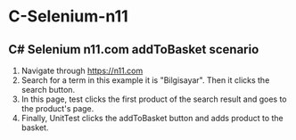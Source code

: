 # C-Selenium-n11
## C# Selenium n11.com addToBasket scenario
1) Navigate through https://n11.com
2) Search for a term in this example it is "Bilgisayar". Then it clicks the search button.
3) In this page, test clicks the first product of the search result and goes to the product's page.
4) Finally, UnitTest clicks the addToBasket button and adds product to the basket.
